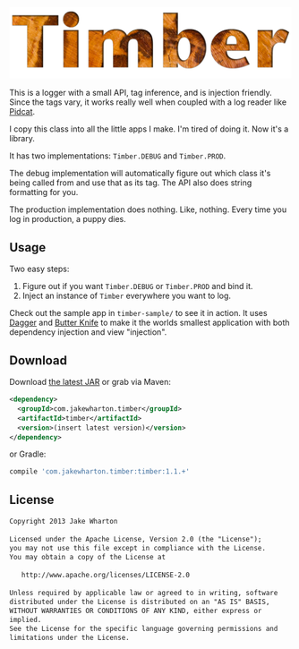 ![Timber](logo.png)

This is a logger with a small API, tag inference, and is injection friendly. Since the tags vary,
it works really well when coupled with a log reader like [Pidcat][1].

I copy this class into all the little apps I make. I'm tired of doing it. Now it's a library.

It has two implementations: `Timber.DEBUG` and `Timber.PROD`.

The debug implementation will automatically figure out which class it's being called from and use
that as its tag. The API also does string formatting for you.

The production implementation does nothing. Like, nothing. Every time you log in production, a
puppy dies.


Usage
-----

Two easy steps:

 1. Figure out if you want `Timber.DEBUG` or `Timber.PROD` and bind it.
 2. Inject an instance of `Timber` everywhere you want to log.

Check out the sample app in `timber-sample/` to see it in action. It uses [Dagger][3] and
[Butter Knife][4] to make it the worlds smallest application with both dependency injection and
view "injection".


Download
--------

Download [the latest JAR][2] or grab via Maven:

```xml
<dependency>
  <groupId>com.jakewharton.timber</groupId>
  <artifactId>timber</artifactId>
  <version>(insert latest version)</version>
</dependency>
```
or Gradle:
```groovy
compile 'com.jakewharton.timber:timber:1.1.+'
```


License
-------

    Copyright 2013 Jake Wharton

    Licensed under the Apache License, Version 2.0 (the "License");
    you may not use this file except in compliance with the License.
    You may obtain a copy of the License at

       http://www.apache.org/licenses/LICENSE-2.0

    Unless required by applicable law or agreed to in writing, software
    distributed under the License is distributed on an "AS IS" BASIS,
    WITHOUT WARRANTIES OR CONDITIONS OF ANY KIND, either express or implied.
    See the License for the specific language governing permissions and
    limitations under the License.



 [1]: http://github.com/JakeWharton/pidcat/
 [2]: http://repository.sonatype.org/service/local/artifact/maven/redirect?r=central-proxy&g=com.jakewharton.timber&a=timber&v=LATEST
 [3]: http://square.github.io/dagger/
 [4]: http://jakewharton.github.io/butterknife/
